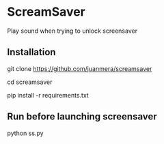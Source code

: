 # ScreamSaver
Play sound when trying to unlock screensaver

## Installation
git clone https://github.com/juanmera/screamsaver

cd screamsaver

pip install -r requirements.txt

## Run before launching screensaver
python ss.py
